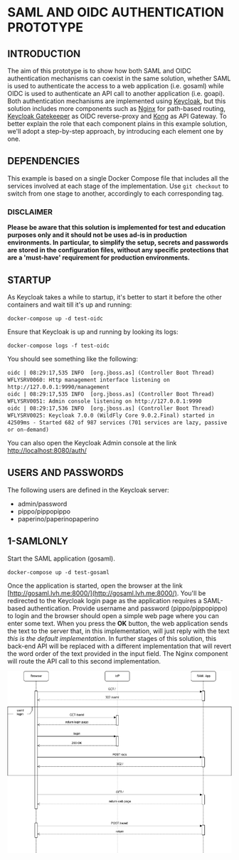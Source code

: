 # SAML AND OIDC AUTHENTICATION PROTOTYPE

## INTRODUCTION
The aim of this prototype is to show how both SAML and OIDC authentication mechanisms can coexist in the same solution, whether SAML is used to authenticate the access to a web application (i.e. gosaml) while OIDC is used to authenticate an API call to another application (i.e. goapi).
Both authentication mechanisms are implemented using [Keycloak](https://www.keycloak.org/), but this solution includes more components such as [Nginx](https://www.nginx.com/) for path-based routing, [Keycloak Gatekeeper](https://github.com/keycloak/keycloak-gatekeeper) as OIDC reverse-proxy and [Kong](https://konghq.com/) as API Gateway.
To better explain the role that each component plains in this example solution, we'll adopt a step-by-step approach, by introducing each element one by one.  

## DEPENDENCIES
This example is based on a single Docker Compose file that includes all the services involved at each stage of the implementation. 
Use `git checkout` to switch from one stage to another, accordingly to each corresponding tag.

### **DISCLAIMER**
**Please be aware that this solution is implemented for test and education purposes only and it should not be uses ad-is in production environments. In particular, to simplify the setup, secrets and passwords are stored in the configuration files, without any specific protections that are a 'must-have' requirement for production environments.**


## STARTUP
As Keycloak takes a while to startup, it's better to start it before the other containers and wait till it's up and running:

```console
docker-compose up -d test-oidc
```

Ensure that Keycloak is up and running by looking its logs:

```console
docker-compose logs -f test-oidc
```

You should see something like the following:

```
oidc | 08:29:17,535 INFO  [org.jboss.as] (Controller Boot Thread) WFLYSRV0060: Http management interface listening on http://127.0.0.1:9990/management
oidc | 08:29:17,535 INFO  [org.jboss.as] (Controller Boot Thread) WFLYSRV0051: Admin console listening on http://127.0.0.1:9990
oidc | 08:29:17,536 INFO  [org.jboss.as] (Controller Boot Thread) WFLYSRV0025: Keycloak 7.0.0 (WildFly Core 9.0.2.Final) started in 42509ms - Started 682 of 987 services (701 services are lazy, passive or on-demand)
```

You can also open the Keycloak Admin console at the link [http://localhost:8080/auth/](http://localhost:8080/auth/)

## USERS AND PASSWORDS
The following users are defined in the Keycloak server:
- admin/password
- pippo/pippopippo
- paperino/paperinopaperino


## 1-SAMLONLY
Start the SAML application (gosaml).

```
docker-compose up -d test-gosaml
```

Once the application is started, open the browser at the link [http://gosaml.lvh.me:8000/](http://gosaml.lvh.me:8000/). You'll be redirected to the Keycloak login page as the application requires a SAML-based authentication.
Provide username and password (pippo/pippopippo) to login and the browser should open a simple web page where you can enter some text. When you press the **OK** button, the web application sends the text to the server that, in this implementation, will just reply with the text *this is the default implementation*.
In further stages of this solution, this back-end API will be replaced with a different implementation that will revert the word order of the text provided in the input field. The Nginx component will route the API call to this second implementation.

!["1-SAMLONLY"](docs/SingleSignOnExample-Sequence-1.png)

